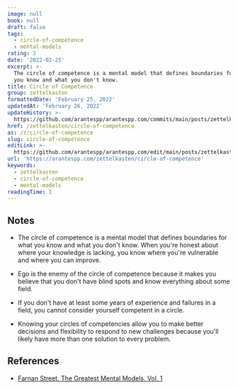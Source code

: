 ```yaml
---
image: null
book: null
draft: false
tags:
  - circle-of-competence
  - mental-models
rating: 3
date: '2022-02-25'
excerpt: >-
  The circle of competence is a mental model that defines boundaries for what
  you know and what you don't know.
title: Circle of Competence
group: zettelkasten
formattedDate: 'February 25, 2022'
updatedAt: 'February 26, 2022'
updateHistory: >-
  https://github.com/arantespp/arantespp.com/commits/main/posts/zettelkasten/circle-of-competence.md
href: /zettelkasten/circle-of-competence
as: /z/circle-of-competence
slug: circle-of-competence
editLink: >-
  https://github.com/arantespp/arantespp.com/edit/main/posts/zettelkasten/circle-of-competence.md
url: 'https://arantespp.com/zettelkasten/circle-of-competence'
keywords:
  - zettelkasten
  - circle-of-competence
  - mental-models
readingTime: 1
---
```


## Notes

- The circle of competence is a mental model that defines boundaries for what you know and what you don't know. When you're honest about where your knowledge is lacking, you know where you're vulnerable and where you can improve.

- Ego is the enemy of the circle of competence because it makes you believe that you don't have blind spots and know everything about some field.

- If you don't have at least some years of experience and failures in a field, you cannot consider yourself competent in a circle.

- Knowing your circles of competencies allow you to make better decisions and flexibility to respond to new challenges because you'll likely have more than one solution to every problem.

## References

- [Farnan Street. The Greatest Mental Models. Vol. 1](/tgmm1)
